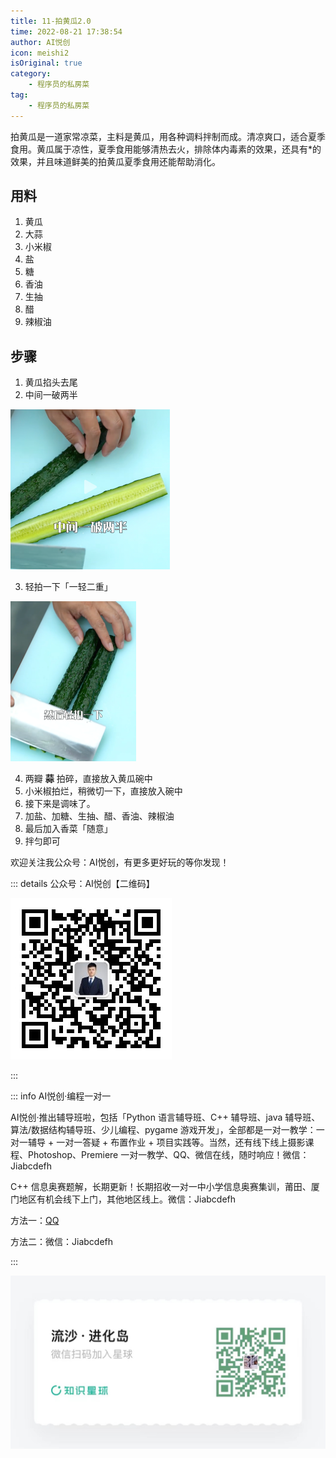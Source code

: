 ```yaml
---
title: 11-拍黄瓜2.0
time: 2022-08-21 17:38:54
author: AI悦创
icon: meishi2
isOriginal: true
category: 
    - 程序员的私房菜
tag:
    - 程序员的私房菜
---
```


拍黄瓜是一道家常凉菜，主料是黄瓜，用各种调料拌制而成。清凉爽口，适合夏季食用。黄瓜属于凉性，夏季食用能够清热去火，排除体内毒素的效果，还具有*的效果，并且味道鲜美的拍黄瓜夏季食用还能帮助消化。

## 用料

1. 黄瓜
2. 大蒜
3. 小米椒
4. 盐
5. 糖
6. 香油
7. 生抽
8. 醋
9. 辣椒油

### 

## 步骤

1. 黄瓜掐头去尾
2. 中间一破两半

<img src="./12-paihuanggua2.assets/image-20220905190604662.png" alt="image-20220905190604662" style="zoom:25%;" />

3. 轻拍一下「一轻二重」

<img src="./12-paihuanggua2.assets/image-20220905190640001.png" alt="image-20220905190640001" style="zoom:25%;" />

4. 两瓣 **蒜** 拍碎，直接放入黄瓜碗中
5. 小米椒拍烂，稍微切一下，直接放入碗中
6. 接下来是调味了。
7. 加盐、加糖、生抽、醋、香油、辣椒油
8. 最后加入香菜「随意」
9. 拌匀即可



欢迎关注我公众号：AI悦创，有更多更好玩的等你发现！

::: details 公众号：AI悦创【二维码】

![](/gzh.jpg)

:::

::: info AI悦创·编程一对一

AI悦创·推出辅导班啦，包括「Python 语言辅导班、C++ 辅导班、java 辅导班、算法/数据结构辅导班、少儿编程、pygame 游戏开发」，全部都是一对一教学：一对一辅导 + 一对一答疑 + 布置作业 + 项目实践等。当然，还有线下线上摄影课程、Photoshop、Premiere 一对一教学、QQ、微信在线，随时响应！微信：Jiabcdefh

C++ 信息奥赛题解，长期更新！长期招收一对一中小学信息奥赛集训，莆田、厦门地区有机会线下上门，其他地区线上。微信：Jiabcdefh

方法一：[QQ](http://wpa.qq.com/msgrd?v=3&uin=1432803776&site=qq&menu=yes)

方法二：微信：Jiabcdefh

:::

![](/zsxq.jpg)





